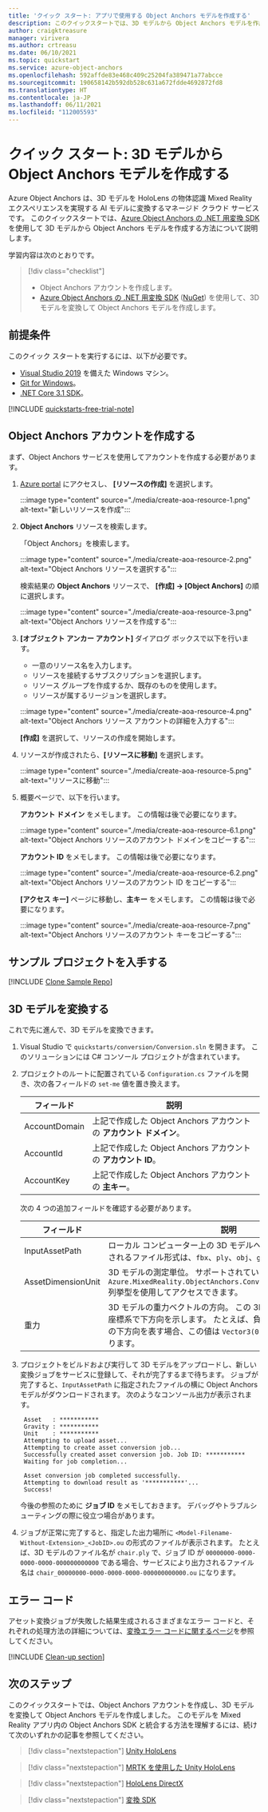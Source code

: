 ```yaml
---
title: 'クイック スタート: アプリで使用する Object Anchors モデルを作成する'
description: このクイックスタートでは、3D モデルから Object Anchors モデルを作成する方法について説明します。
author: craigktreasure
manager: virivera
ms.author: crtreasu
ms.date: 06/10/2021
ms.topic: quickstart
ms.service: azure-object-anchors
ms.openlocfilehash: 592affde83e468c409c25204fa389471a77abcce
ms.sourcegitcommit: 190658142b592db528c631a672fdde4692872fd8
ms.translationtype: HT
ms.contentlocale: ja-JP
ms.lasthandoff: 06/11/2021
ms.locfileid: "112005593"
---
```

# <a name="quickstart-create-an-object-anchors-model-from-a-3d-model"></a>クイック スタート: 3D モデルから Object Anchors モデルを作成する

Azure Object Anchors は、3D モデルを HoloLens の物体認識 Mixed Reality エクスペリエンスを実現する AI モデルに変換するマネージド クラウド サービスです。 このクイックスタートでは、[Azure Object Anchors の .NET 用変換 SDK](/dotnet/api/overview/azure/mixedreality.objectanchors.conversion-readme-pre) を使用して 3D モデルから Object Anchors モデルを作成する方法について説明します。

学習内容は次のとおりです。

> [!div class="checklist"]
> * Object Anchors アカウントを作成します。
> * [Azure Object Anchors の .NET 用変換 SDK](/dotnet/api/overview/azure/mixedreality.objectanchors.conversion-readme-pre) ([NuGet](https://www.nuget.org/packages/Azure.MixedReality.ObjectAnchors.Conversion/)) を使用して、3D モデルを変換して Object Anchors モデルを作成します。

## <a name="prerequisites"></a>前提条件

このクイック スタートを実行するには、以下が必要です。

* <a href="https://www.visualstudio.com/downloads/" target="_blank">Visual Studio 2019</a> を備えた Windows マシン。
* <a href="https://git-scm.com" target="_blank">Git for Windows</a>。
* <a href="https://dotnet.microsoft.com/download/dotnet-core/3.1">.NET Core 3.1 SDK</a>。

[!INCLUDE [quickstarts-free-trial-note](../../../includes/quickstarts-free-trial-note.md)]

## <a name="create-an-object-anchors-account"></a>Object Anchors アカウントを作成する

まず、Object Anchors サービスを使用してアカウントを作成する必要があります。

1. [Azure portal](https://portal.azure.com/) にアクセスし、 **[リソースの作成]** を選択します。

   :::image type="content" source="./media/create-aoa-resource-1.png" alt-text="新しいリソースを作成":::

2. **Object Anchors** リソースを検索します。

   「Object Anchors」を検索します。

   :::image type="content" source="./media/create-aoa-resource-2.png" alt-text="Object Anchors リソースを選択する":::

   検索結果の **Object Anchors** リソースで、 **[作成] -> [Object Anchors]** の順に選択します。

   :::image type="content" source="./media/create-aoa-resource-3.png" alt-text="Object Anchors リソースを作成する":::

3. **[オブジェクト アンカー アカウント]** ダイアログ ボックスで以下を行います。
    * 一意のリソース名を入力します。
    * リソースを接続するサブスクリプションを選択します。
    * リソース グループを作成するか、既存のものを使用します。
    * リソースが属するリージョンを選択します。

    :::image type="content" source="./media/create-aoa-resource-4.png" alt-text="Object Anchors リソース アカウントの詳細を入力する":::

    **[作成]** を選択して、リソースの作成を開始します。

4. リソースが作成されたら、**[リソースに移動]** を選択します。

   :::image type="content" source="./media/create-aoa-resource-5.png" alt-text="リソースに移動":::

5. 概要ページで、以下を行います。

   **アカウント ドメイン** をメモします。 この情報は後で必要になります。

   :::image type="content" source="./media/create-aoa-resource-6.1.png" alt-text="Object Anchors リソースのアカウント ドメインをコピーする":::

   **アカウント ID** をメモします。 この情報は後で必要になります。

   :::image type="content" source="./media/create-aoa-resource-6.2.png" alt-text="Object Anchors リソースのアカウント ID をコピーする":::

   **[アクセス キー]** ページに移動し、**主キー** をメモします。 この情報は後で必要になります。

   :::image type="content" source="./media/create-aoa-resource-7.png" alt-text="Object Anchors リソースのアカウント キーをコピーする":::

## <a name="get-the-sample-project"></a>サンプル プロジェクトを入手する

[!INCLUDE [Clone Sample Repo](../../../includes/object-anchors-clone-sample-repository.md)]

## <a name="convert-a-3d-model"></a>3D モデルを変換する

これで先に進んで、3D モデルを変換できます。

1. Visual Studio で `quickstarts/conversion/Conversion.sln` を開きます。 このソリューションには C# コンソール プロジェクトが含まれています。

2. プロジェクトのルートに配置されている `Configuration.cs` ファイルを開き、次の各フィールドの `set-me` 値を置き換えます。

   | フィールド         | 説明                                                         |
   |---------------|---------------------------------------------------------------------|
   | AccountDomain | 上記で作成した Object Anchors アカウントの **アカウント ドメイン**。 |
   | AccountId     | 上記で作成した Object Anchors アカウントの **アカウント ID**。     |
   | AccountKey    | 上記で作成した Object Anchors アカウントの **主キー**。     |

   次の 4 つの追加フィールドを確認する必要があります。

    | フィールド                    | 説明                       |
    | ---                      | ---                               |
    | InputAssetPath           | ローカル コンピューター上の 3D モデルへの絶対パス。 サポートされるファイル形式は、`fbx`、`ply`、`obj`、`glb`、`gltf` です。 |
    | AssetDimensionUnit       | 3D モデルの測定単位。 サポートされているすべての測定単位は、`Azure.MixedReality.ObjectAnchors.Conversion.AssetLengthUnit` 列挙型を使用してアクセスできます。 |
    | 重力                  | 3D モデルの重力ベクトルの方向。 この 3D ベクトルは、モデルの座標系で下方向を示します。 たとえば、負の `y` がモデルの 3D 空間の下方向を表す場合、この値は `Vector3(0.0f, -1.0f, 0.0f)` になります。 |

3. プロジェクトをビルドおよび実行して 3D モデルをアップロードし、新しい変換ジョブをサービスに登録して、それが完了するまで待ちます。 ジョブが完了すると、`InputAssetPath` に指定されたファイルの横に Object Anchors モデルがダウンロードされます。 次のようなコンソール出力が表示されます。

   ```shell
    Asset   : ***********
    Gravity : ***********
    Unit    : ***********
    Attempting to upload asset...
    Attempting to create asset conversion job...
    Successfully created asset conversion job. Job ID: ***********
    Waiting for job completion...

    Asset conversion job completed successfully.
    Attempting to download result as '***********'...
    Success!
   ```

   今後の参照のために **ジョブ ID** をメモしておきます。 デバッグやトラブルシューティングの際に役立つ場合があります。

4. ジョブが正常に完了すると、指定した出力場所に `<Model-Filename-Without-Extension>_<JobID>.ou` の形式のファイルが表示されます。 たとえば、3D モデルのファイル名が `chair.ply` で、ジョブ ID が `00000000-0000-0000-0000-000000000000` である場合、サービスにより出力されるファイル名は `chair_00000000-0000-0000-0000-000000000000.ou` になります。

## <a name="error-codes"></a>エラー コード
アセット変換ジョブが失敗した結果生成されるさまざまなエラー コードと、それぞれの処理方法の詳細については、[変換エラー コードに関するページ](..\model-conversion-error-codes.md)を参照してください。

[!INCLUDE [Clean-up section](../../../includes/clean-up-section-portal.md)]

## <a name="next-steps"></a>次のステップ

このクイックスタートでは、Object Anchors アカウントを作成し、3D モデルを変換して Object Anchors モデルを作成しました。 このモデルを Mixed Reality アプリ内の Object Anchors SDK と統合する方法を理解するには、続けて次のいずれかの記事を参照してください。

> [!div class="nextstepaction"]
> [Unity HoloLens](get-started-unity-hololens.md)

> [!div class="nextstepaction"]
> [ MRTK を使用した Unity HoloLens](get-started-unity-hololens-mrtk.md)

> [!div class="nextstepaction"]
> [HoloLens DirectX](get-started-hololens-directx.md)

> [!div class="nextstepaction"]
> [変換 SDK](/dotnet/api/overview/azure/mixedreality.objectanchors.conversion-readme-pre)
